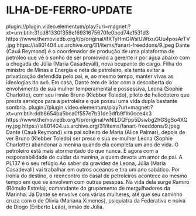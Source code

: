 # ILHA-DE-FERRO-UPDATE


<item>
<title>[COLOR silver][B] ILHA DE FERRO 1º TEMPORADA [/COLOR][/B][COLOR yellow]  FULL HD  [B][/COLOR][/B]</title>
<link>plugin://plugin.video.elementum/play?uri=magnet:?xt=urn:btih:31cd81330f359ef6931675670fe0bcd74e1531d3</link>
<thumbnail>https://www.themoviedb.org/t/p/original/ifXTyHmGWsIUWtxuGUu4posArTV.jpg</thumbnail>
<fanart>https://ia801404.us.archive.org/31/items/fanart-freeddons/9.jpeg</fanart>
<info> Dante (Cauã Reymond) é o coordenador de produção de uma plataforma de petróleo que vê o sonho de ser promovido a gerente ir por água abaixo com a chegada de Júlia (Maria Casadevall), nova ocupante do cargo. Filha do ministro de Minas e Energia e neta de petroleiro, ela tenta evitar a privatização defendida pelo pai, e, ao mesmo tempo, manter vivas as ideologias do avô. Em casa, Dante tem de lidar com a descoberta do envolvimento de sua mulher temperamental e possessiva, Leona (Sophie Charlotte), com seu irmão Bruno (Klebber Toledo), piloto de helicóptero que presta serviços para a petroleira e que possui uma vida dupla bastante sombria.</info>
</item>

<item>
<title>[COLOR silver][B] ILHA DE FERRO 2º TEMPORADA [/COLOR][/B][COLOR yellow]  FULL HD  [B][/COLOR][/B]</title>
<link>plugin://plugin.video.elementum/play?uri=magnet:?xt=urn:btih:ddb8654ba5bca0f557e7b31de3dfb9f1b0cce4c3</link>
<thumbnail>https://www.themoviedb.org/t/p/original/wNILDQFpp5Dswbg2hGSgSo4XQny.jpg</thumbnail>
<fanart>https://ia801404.us.archive.org/31/items/fanart-freeddons/9.jpeg</fanart>
<info> Dante (Cauã Reymond) vira pai solteiro de Maria (Alice Palmar), depois de ver Bruno (Klebber Toledo) ser preso e sua ex-mulher Leona (Sophie Charlotte) abandonar a menina quando ela completa um ano de vida. O petroleiro está mais atormentado do que nunca. E agora com a responsabilidade de cuidar da menina, a quem devota um amor de pai. A PL137 é o seu refúgio.Ao saber da gravidez de Leona, Júlia (Maria Casadevall) vai trabalhar em outros oceanos e tira um ano sabático. Por ironia do destino, o reencontro do casal de petroleiros acontece ao mesmo tempo em que se envolvem com outras pessoas. Na vida dela surge Ramiro (Rômulo Estrela), comandante do grupamento de mergulhadores da Marinha. Já Dante se envolve com várias mulheres, até que seu caminho cruza com o de Olívia (Mariana Ximenes), psiquiatra da Federativa e noiva de Diogo (Eriberto Leão), irmão de Júlia.</info>
</item> 
